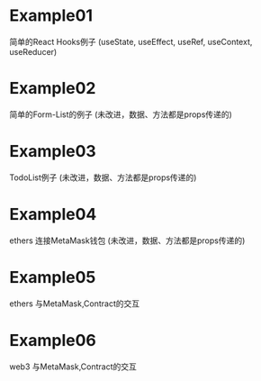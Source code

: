 # Example01
简单的React Hooks例子 (useState, useEffect, useRef, useContext, useReducer)

# Example02
简单的Form-List的例子 (未改进，数据、方法都是props传递的)

# Example03
TodoList例子 (未改进，数据、方法都是props传递的)

# Example04
ethers
连接MetaMask钱包 (未改进，数据、方法都是props传递的)

# Example05
ethers
与MetaMask,Contract的交互

# Example06
web3
与MetaMask,Contract的交互